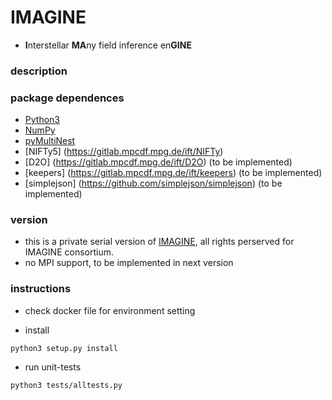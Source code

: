 # IMAGINE
* **I**nterstellar **MA**ny field inference en**GINE**

### description



### package dependences

-   [Python3](http://www.python.org/)
-   [NumPy](http://www.numpy.org/)
-   [pyMultiNest](https://github.com/JohannesBuchner/PyMultiNest)
-   [NIFTy5] (https://gitlab.mpcdf.mpg.de/ift/NIFTy)
-   [D2O] (https://gitlab.mpcdf.mpg.de/ift/D2O) (to be implemented)
-   [keepers] (https://gitlab.mpcdf.mpg.de/ift/keepers) (to be implemented)
-   [simplejson] (https://github.com/simplejson/simplejson) (to be implemented)


### version
- this is a private serial version of [IMAGINE](https://gitlab.mpcdf.mpg.de/ift/IMAGINE), 
all rights perserved for IMAGINE consortium.
- no MPI support, to be implemented in next version

### instructions

- check docker file for environment setting

- install
```
python3 setup.py install
```

- run unit-tests
```
python3 tests/alltests.py
```
